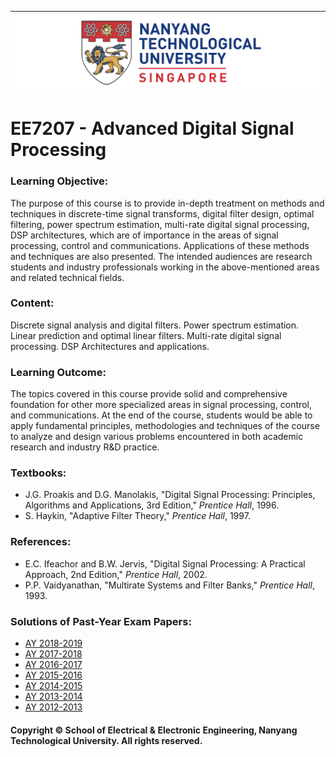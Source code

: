 |![image](https://github.com/NTU-CCA/EE6401/blob/master/logo.png)|
|---|
# EE7207 - Advanced Digital Signal Processing

### Learning Objective:

The purpose of this course is to provide in-depth treatment on methods and techniques in discrete-time signal transforms, digital filter design, optimal filtering, power spectrum estimation, multi-rate digital signal processing, DSP architectures, which are of importance in the areas of signal processing, control and communications. Applications of these methods and techniques are also presented. The intended audiences are research students and industry professionals working in the above-mentioned areas and related technical fields.

### Content:

Discrete signal analysis and digital filters. Power spectrum estimation. Linear prediction and optimal linear filters. Multi-rate digital signal processing. DSP Architectures and applications.

### Learning Outcome:

The topics covered in this course provide solid and comprehensive foundation for other more specialized areas in signal processing, control, and communications. At the end of the course, students would be able to apply fundamental principles, methodologies and techniques of the course to analyze and design various problems encountered in both academic research and industry R&D practice.

### Textbooks:

- J.G. Proakis and D.G. Manolakis, "Digital Signal Processing: Principles, Algorithms and
Applications, 3rd Edition," <i>Prentice Hall</i>, 1996.
- S. Haykin, "Adaptive Filter Theory," <i>Prentice Hall</i>, 1997.

### References:

- E.C. Ifeachor and B.W. Jervis, "Digital Signal Processing: A Practical Approach, 2nd Edition," <i>Prentice Hall</i>, 2002.
- P.P. Vaidyanathan, "Multirate Systems and Filter Banks," <i>Prentice Hall</i>, 1993.

### Solutions of Past-Year Exam Papers:

- [AY 2018-2019](https://github.com/NTU-CCA/EE6401/blob/master/Solutions%20of%20Past-Year%20Exam%20Papers/EE6401%202018-2019.pdf)
- [AY 2017-2018](https://github.com/NTU-CCA/EE6225/blob/master/Solutions%20of%20Past-Year%20Exam%20Papers/EE6401%202017-2018.pdf)
- [AY 2016-2017](https://github.com/NTU-CCA/EE6225/blob/master/Solutions%20of%20Past-Year%20Exam%20Papers/EE6401%202016-2017.pdf)
- [AY 2015-2016](https://github.com/NTU-CCA/EE6203/blob/master/Solutions%20of%20Past-Year%20Exam%20Papers/EE6401%202015-2016.pdf)
- [AY 2014-2015](https://github.com/NTU-CCA/EE6203/blob/master/Solutions%20of%20Past-Year%20Exam%20Papers/EE6401%202014-2015.pdf)
- [AY 2013-2014](https://github.com/NTU-CCA/EE6401/blob/master/Solutions%20of%20Past-Year%20Exam%20Papers/EE6401%202013-2014.pdf)
- [AY 2012-2013](https://github.com/NTU-CCA/EE6225/blob/master/Solutions%20of%20Past-Year%20Exam%20Papers/EE6401%202012-2013.pdf)

#### Copyright © School of Electrical & Electronic Engineering, Nanyang Technological University. All rights reserved.
